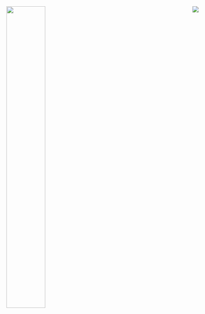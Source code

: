<a href="https://github.com/anuraghazra/github-readme-stats">
  <img width=45% align="left" src="https://github-readme-stats.vercel.app/api?username=aruiplex&show_icons=true&count_private=true">
</a>
<a href="https://github.com/anuraghazra/github-readme-stats">
  <img align="right" src="https://github-readme-stats.vercel.app/api/top-langs/?username=aruiplex&hide=html,shell&count_private=true&langs_count=8&layout=compact">
</a>
